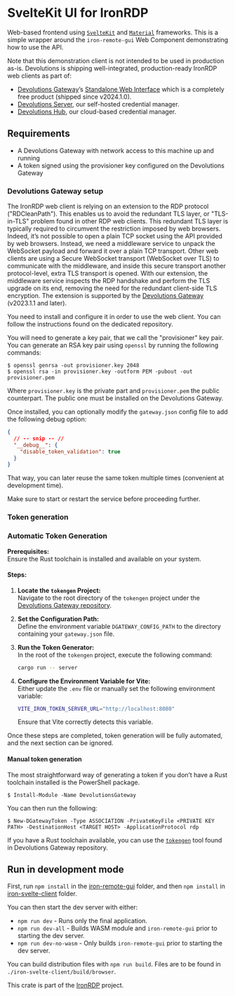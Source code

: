 # SvelteKit UI for IronRDP

Web-based frontend using [`SvelteKit`](https://kit.svelte.dev/) and [`Material`](https://material.io) frameworks.
This is a simple wrapper around the `iron-remote-gui` Web Component demonstrating how to use the API.

Note that this demonstration client is not intended to be used in production as-is.
Devolutions is shipping well-integrated, production-ready IronRDP web clients as part of:

- [Devolutions Gateway](https://github.com/Devolutions/devolutions-gateway/)’s [Standalone Web Interface](https://github.com/Devolutions/devolutions-gateway/tree/master/webapp) which is a completely free product (shipped since v2024.1.0).
- [Devolutions Server](https://devolutions.net/server/), our self-hosted credential manager.
- [Devolutions Hub](https://devolutions.net/password-hub/), our cloud-based credential manager.

## Requirements

- A Devolutions Gateway with network access to this machine up and running
- A token signed using the provisioner key configured on the Devolutions Gateway

### Devolutions Gateway setup

The IronRDP web client is relying on an extension to the RDP protocol ("RDCleanPath").
This enables us to avoid the redundant TLS layer, or "TLS-in-TLS" problem found in other RDP web clients.
This redundant TLS layer is typically required to circumvent the restriction imposed by web browsers.
Indeed, it’s not possible to open a plain TCP socket using the API provided by web browsers.
Instead, we need a middleware service to unpack the WebSocket payload and forward it over a plain TCP transport.
Other web clients are using a Secure WebSocket transport (WebSocket over TLS) to communicate with the middleware,
and inside this secure transport another protocol-level, extra TLS transport is opened.
With our extension, the middleware service inspects the RDP handshake and perform the TLS upgrade on its end, removing the need for the redundant client-side TLS encryption.
The extension is supported by the [Devolutions Gateway](https://github.com/Devolutions/devolutions-gateway/) (v2023.1.1 and later).

You need to install and configure it in order to use the web client.
You can follow the instructions found on the dedicated repository.

You will need to generate a key pair, that we call the "provisioner" key pair.
You can generate an RSA key pair using `openssl` by running the following commands:

```shell
$ openssl genrsa -out provisioner.key 2048
$ openssl rsa -in provisioner.key -outform PEM -pubout -out provisioner.pem
```

Where `provisioner.key` is the private part and `provisioner.pem` the public counterpart.
The public one must be installed on the Devolutions Gateway.

Once installed, you can optionally modify the `gateway.json` config file to add the following debug option:

```json
{
  // -- snip -- //
  "__debug__": {
    "disable_token_validation": true
  }
}
```

That way, you can later reuse the same token multiple times (convenient at development time).

Make sure to start or restart the service before proceeding further.

### Token generation

### Automatic Token Generation

**Prerequisites:**  
Ensure the Rust toolchain is installed and available on your system.

#### Steps:

1. **Locate the `tokengen` Project:**  
   Navigate to the root directory of the `tokengen` project under the [Devolutions Gateway repository](https://github.com/Devolutions/devolutions-gateway/tree/master/tools/tokengen).

2. **Set the Configuration Path:**  
   Define the environment variable `DGATEWAY_CONFIG_PATH` to the directory containing your `gateway.json` file.

3. **Run the Token Generator:**  
   In the root of the `tokengen` project, execute the following command:

   ```sh
   cargo run -- server
   ```

4. **Configure the Environment Variable for Vite:**  
   Either update the `.env` file or manually set the following environment variable:

   ```sh
   VITE_IRON_TOKEN_SERVER_URL="http://localhost:8080"
   ```

   Ensure that Vite correctly detects this variable.

Once these steps are completed, token generation will be fully automated, and the next section can be ignored.

#### Manual token generation

The most straightforward way of generating a token if you don’t have a Rust toolchain installed is
the PowerShell package.

```pwsh
$ Install-Module -Name DevolutionsGateway
```

You can then run the following:

```pwsh
$ New-DGatewayToken -Type ASSOCIATION -PrivateKeyFile <PRIVATE KEY PATH> -DestinationHost <TARGET HOST> -ApplicationProtocol rdp
```

If you have a Rust toolchain available, you can use the [`tokengen`][tokengen] tool found in Devolutions Gateway repository.

[tokengen]: https://github.com/Devolutions/devolutions-gateway/tree/master/tools/tokengen

## Run in development mode

First, run `npm install` in the [iron-remote-gui](../iron-remote-gui/) folder, and then `npm install` in [iron-svelte-client](./) folder.

You can then start the dev server with either:

- `npm run dev` - Runs only the final application.
- `npm run dev-all` - Builds WASM module and `iron-remote-gui` prior to starting the dev server.
- `npm run dev-no-wasm` - Only builds `iron-remote-gui` prior to starting the dev server.

You can build distribution files with `npm run build`.
Files are to be found in `./iron-svelte-client/build/browser`.

This crate is part of the [IronRDP] project.

[IronRDP]: https://github.com/Devolutions/IronRDP
